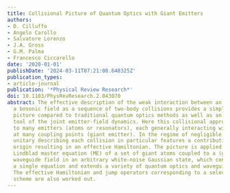 ```yaml
---
title: Collisional Picture of Quantum Optics with Giant Emitters
authors:
- D. Cilluffo
- Angelo Carollo
- Salvatore Lorenzo
- J.A. Gross
- G.M. Palma
- Francesco Ciccarello
date: '2020-01-01'
publishDate: '2024-03-11T07:21:08.648325Z'
publication_types:
- article-journal
publication: '*Physical Review Research*'
doi: 10.1103/PhysRevResearch.2.043070
abstract: The effective description of the weak interaction between an emitter and
  a bosonic field as a sequence of two-body collisions provides a simple intuitive
  picture compared to traditional quantum optics methods as well as an effective calculation
  tool of the joint emitter-field dynamics. Here this collisional approach is extended
  to many emitters (atoms or resonators), each generally interacting with the field
  at many coupling points (giant emitter). In the regime of negligible delays, the
  unitary describing each collision in particular features a contribution of a chiral
  origin resulting in an effective Hamiltonian. The picture is applied to derive a
  Lindblad master equation (ME) of a set of giant atoms coupled to a (generally chiral)
  waveguide field in an arbitrary white-noise Gaussian state, which condenses into
  a single equation and extends a variety of quantum optics and waveguide QED MEs.
  The effective Hamiltonian and jump operators corresponding to a selected photodetection
  scheme are also worked out.
---
```

